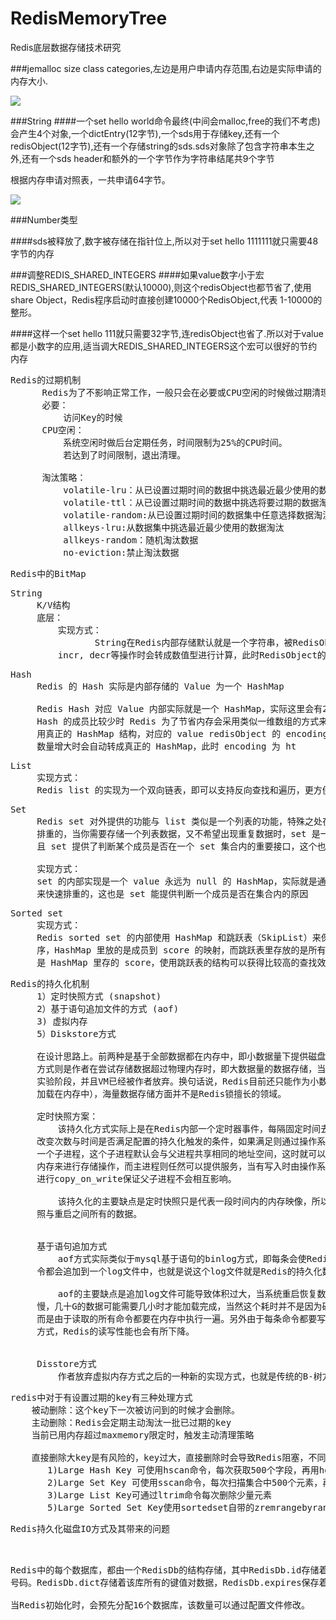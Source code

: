 # RedisMemoryTree
Redis底层数据存储技术研究


###jemalloc size class categories,左边是用户申请内存范围,右边是实际申请的内存大小.

![](https://i.imgur.com/gQ9EiSe.png)

###String
####一个set hello world命令最终(中间会malloc,free的我们不考虑)会产生4个对象,一个dictEntry(12字节),一个sds用于存储key,还有一个redisObject(12字节),还有一个存储string的sds.sds对象除了包含字符串本生之外,还有一个sds header和额外的一个字节作为字符串结尾共9个字节

根据内存申请对照表，一共申请64字节。

![](https://i.imgur.com/gkWITqc.png)

###Number类型

####sds被释放了,数字被存储在指针位上,所以对于set hello 1111111就只需要48字节的内存

###调整REDIS_SHARED_INTEGERS
####如果value数字小于宏REDIS_SHARED_INTEGERS(默认10000),则这个redisObject也都节省了,使用share Object，Redis程序启动时直接创建10000个RedisObject,代表 1-10000的整形。

####这样一个set hello 111就只需要32字节,连redisObject也省了.所以对于value都是小数字的应用,适当调大REDIS_SHARED_INTEGERS这个宏可以很好的节约内存

<pre>
Redis的过期机制
      Redis为了不影响正常工作，一般只会在必要或CPU空闲的时候做过期清理的动作。
      必要：
          访问Key的时候
      CPU空闲：
          系统空闲时做后台定期任务，时间限制为25%的CPU时间。
          若达到了时间限制，退出清理。

      淘汰策略：
          volatile-lru：从已设置过期时间的数据中挑选最近最少使用的数据淘汰。
          volatile-ttl：从已设置过期时间的数据中挑选将要过期的数据淘汰
          volatile-random:从已设置过期时间的数据集中任意选择数据淘汰
          allkeys-lru:从数据集中挑选最近最少使用的数据淘汰
          allkeys-random：随机淘汰数据
          no-eviction:禁止淘汰数据
</pre>

<pre>
Redis中的BitMap
</pre>

<pre>
String 
     K/V结构
     底层：
         实现方式：
                String在Redis内部存储默认就是一个字符串，被RedisObject所引用，当遇到
         incr, decr等操作时会转成数值型进行计算，此时RedisObject的encoding字段为int
</pre>

<pre>
Hash 
     Redis 的 Hash 实际是内部存储的 Value 为一个 HashMap

     Redis Hash 对应 Value 内部实际就是一个 HashMap，实际这里会有2种不同实现，这个 
     Hash 的成员比较少时 Redis 为了节省内存会采用类似一维数组的方式来紧凑存储，而不会采
     用真正的 HashMap 结构，对应的 value redisObject 的 encoding 为 zipmap，当成员
     数量增大时会自动转成真正的 HashMap，此时 encoding 为 ht
</pre>

<pre>
List
     实现方式：
     Redis list 的实现为一个双向链表，即可以支持反向查找和遍历，更方便操作，不过带来了部分额外的内存开销，Redis 内部的很多实现，包括发送缓冲队列等也都是用的这个数据结构
</pre>

<pre>
Set
     Redis set 对外提供的功能与 list 类似是一个列表的功能，特殊之处在于 set 是可以自动
     排重的，当你需要存储一个列表数据，又不希望出现重复数据时，set 是一个很好的选择，并
     且 set 提供了判断某个成员是否在一个 set 集合内的重要接口，这个也是 list 所不能提供的

     实现方式：
     set 的内部实现是一个 value 永远为 null 的 HashMap，实际就是通过计算 hash 的方式
     来快速排重的，这也是 set 能提供判断一个成员是否在集合内的原因
</pre>

<pre>
Sorted set
     实现方式：
     Redis sorted set 的内部使用 HashMap 和跳跃表（SkipList）来保证数据的存储和有
     序，HashMap 里放的是成员到 score 的映射，而跳跃表里存放的是所有的成员，排序依据
     是 HashMap 里存的 score，使用跳跃表的结构可以获得比较高的查找效率，并且在实现上比较简单
</pre>

<pre>
Redis的持久化机制
     1）定时快照方式 (snapshot)
     2）基于语句追加文件的方式 (aof)
     3) 虚拟内存
     5）Diskstore方式

     在设计思路上。前两种是基于全部数据都在内存中，即小数据量下提供磁盘落地功能，而后两种
     方式则是作者在尝试存储数据超过物理内存时，即大数据量的数据存储，当前后两种方式仍在
     实验阶段，并且VM已经被作者放弃。换句话说，Redis目前还只能作为小数据量存储（全部数据
     加载在内存中），海量数据存储方面并不是Redis锁擅长的领域。

     定时快照方案：
         该持久化方式实际上是在Redis内部一个定时器事件，每隔固定时间去检查当前数据发生的
     改变次数与时间是否满足配置的持久化触发的条件，如果满足则通过操作系统fork调用来创建
     一个子进程，这个子进程默认会与父进程共享相同的地址空间，这时就可以通过子进程来遍历整个
     内存来进行存储操作，而主进程则任然可以提供服务，当有写入时由操作系统按照内存页为单位
     进行copy_on_write保证父子进程不会相互影响。
     
         该持久化的主要缺点是定时快照只是代表一段时间内的内存映像，所以系统重启会丢失上次快
     照与重启之间所有的数据。


     基于语句追加方式
         aof方式实际类似于mysql基于语句的binlog方式，即每条会使Redis内存数据发生改变的命
     令都会追加到一个log文件中，也就是说这个log文件就是Redis的持久化数据。

         aof的主要缺点是追加log文件可能导致体积过大，当系统重启恢复数据时,加载数据会非常慢
     慢，几十G的数据可能需要几小时才能加载完成，当然这个耗时并不是因为磁盘文件读取速度慢，
     而是由于读取的所有命令都要在内存中执行一遍。另外由于每条命令都要写log，所以使用aof的
     方式，Redis的读写性能也会有所下降。

  
     Disstore方式
         作者放弃虚拟内存方式之后的一种新的实现方式，也就是传统的B-树方式，目前仍在实验阶段。
</pre>

<pre>
redis中对于有设置过期的key有三种处理方式
    被动删除：这个key下一次被访问到的时候才会删除。
    主动删除：Redis会定期主动淘汰一批已过期的key
    当前已用内存超过maxmemory限定时，触发主动清理策略

    直接删除大key是有风险的，key过大，直接删除时会导致Redis阻塞，不同类型的大key有不同的删除方式，
       1)Large Hash Key 可使用hscan命令，每次获取500个字段，再用hdel命令，每次删除1个字段。
       2)Large Set Key 可使用sscan命令，每次扫描集合中500个元素，再用srem命令每次删除一个键。
       3)Large List Key可通过ltrim命令每次删除少量元素
       5)Large Sorted Set Key使用sortedset自带的zremrangebyrank命令,每次删除top 100个元素
</pre>

<pre>
Redis持久化磁盘IO方式及其带来的问题
 
     
</pre>

<pre>
Redis中的每个数据库，都由一个RedisDb的结构存储，其中RedisDb.id存储着数据库以整数表示的
号码。RedisDb.dict存储着该库所有的键值对数据，RedisDb.expires保存着每一个键的过期时间。

当Redis初始化时，会预先分配16个数据库，该数量可以通过配置文件修改。
</pre>

